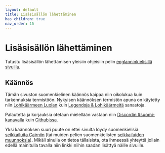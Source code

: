 ```yaml
---
layout: default
title: Lisäsisällön lähettäminen
has_children: true
nav_order: 15
---
```


# Lisäsisällön lähettäminen

Tutustu lisäsisällön lähettämisen yleisiin ohjeisiin pelin [englanninkielisillä sivuilla](https://cairnrpg.com/submissions/submission-guide/).

## Käännös

Tämän sivuston suomenkielinen käännös kaipaa niin oikolukua kuin tarkennuksia termistöön. Nykyisen käännöksen termistön apuna on käytetty niin [Lohikäärmeen Luolan](http://www.lohikaarmeenluola.fi/SRD_HTML/Sanasto.php) kuin [Legendoja & Lohikäärmeitä](https://github.com/Myrrys/LnL-SRD/blob/main/Sanasto.csv) sanastoja.

Palautetta ja korjauksia otetaan mielellään vastaan niin [Discordin #suomi-kanavalla](/discord-server/) kuin [Githubissa](https://github.com/kari/cairn-fi/issues).

Yksi käännöksen suuri puute on ettei sivulta löydy suomenkielisiä [seikkailuita Cairniin](https://cairnrpg.com/adventures/originals) (tai muiden pelien suomenkielisten [seikkailuiden muunnoksia](https://cairnrpg.com/adventures/conversions)). Mikäli sinulla on tietoa tällaisista, ota ihmeessä yhteyttä jollain edellä mainitulla tavalla niin linkki niihin saadan lisättyä näille sivuille.
